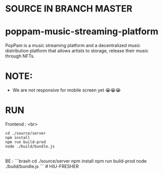 # SOURCE IN BRANCH MASTER
# poppam-music-streaming-platform
PopPam is a music streaming platform and a decentralized music distribution platform that allows artists to storage, release their music through NFTs.
# NOTE:
- We are not responsive for mobile screen yet 😭😭😭
# RUN
Frontend : <br\>
```brash
cd ./source/server
npm install
npm run build-prod
node ./build/bundle.js 
```
<br/>
BE : <br\>
```brash
cd ./source/server
npm install
npm run build-prod
node ./build/bundle.js 
```
# HIU-FRESHER
